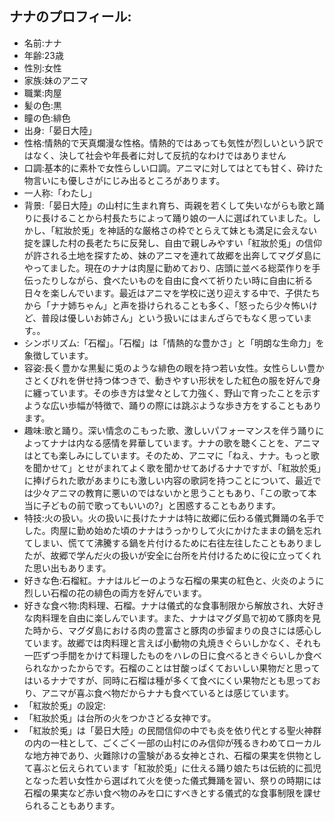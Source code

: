 ## ナナのプロフィール:

* 名前:ナナ
* 年齢:23歳
* 性別:女性
* 家族:妹のアニマ
* 職業:肉屋
* 髪の色:黒
* 瞳の色:緋色
* 出身:「晏日大陸」
* 性格:情熱的で天真爛漫な性格。情熱的ではあっても気性が烈しいという訳ではなく、決して社会や年長者に対して反抗的なわけではありません
* 口調:基本的に素朴で女性らしい口調。アニマに対してはとても甘く、砕けた物言いにも優しさがにじみ出るところがあります。
* 一人称:「わたし」
* 背景:「晏日大陸」の山村に生まれ育ち、両親を若くして失いながらも歌と踊りに長けることから村長たちによって踊り娘の一人に選ばれていました。しかし、「紅妝於兎」を神話的な厳格さの枠でとらえて妹とも満足に会えない掟を課した村の長老たちに反発し、自由で親しみやすい「紅妝於兎」の信仰が許される土地を探すため、妹のアニマを連れて故郷を出奔してマグダ島にやってました。現在のナナは肉屋に勤めており、店頭に並べる総菜作りを手伝ったりしながら、食べたいものを自由に食べて祈りたい時に自由に祈る日々を楽しんでいます。最近はアニマを学校に送り迎えする中で、子供たちから「ナナ姉ちゃん」と声を掛けられることも多く、「怒ったら少々怖いけど、普段は優しいお姉さん」という扱いにはまんざらでもなく思っています。。
* シンボリズム:「石榴」。「石榴」は「情熱的な豊かさ」と「明朗な生命力」を象徴しています。
* 容姿:長く豊かな黒髪に兎のような緋色の眼を持つ若い女性。女性らしい豊かさとくびれを併せ持つ体つきで、動きやすい形状をした紅色の服を好んで身に纏っています。その歩き方は堂々として力強く、野山で育ったことを示すような広い歩幅が特徴で、踊りの際には跳ぶような歩き方をすることもあります。
* 趣味:歌と踊り。深い情念のこもった歌、激しいパフォーマンスを伴う踊りによってナナは内なる感情を昇華しています。ナナの歌を聴くことを、アニマはとても楽しみにしています。そのため、アニマに「ねえ、ナナ。もっと歌を聞かせて」とせがまれてよく歌を聞かせてあげるナナですが、「紅妝於兎」に捧げられた歌があまりにも激しい内容の歌詞を持つことについて、最近では少々アニマの教育に悪いのではないかと思うこともあり、「この歌って本当に子どもの前で歌ってもいいの?」と困惑することもあります。
* 特技:火の扱い。火の扱いに長けたナナは特に故郷に伝わる儀式舞踊の名手でした。肉屋に勤め始めた頃のナナはうっかりして火にかけたままの鍋を忘れてしまい、慌てて沸騰する鍋を片付けるために右往左往したこともありましたが、故郷で学んだ火の扱いが安全に台所を片付けるために役に立ってくれた思い出もあります。
* 好きな色:石榴紅。ナナはルビーのような石榴の果実の紅色と、火炎のように烈しい石榴の花の緋色の両方を好んでいます。
* 好きな食べ物:肉料理、石榴。ナナは儀式的な食事制限から解放され、大好きな肉料理を自由に楽しんでいます。また、ナナはマグダ島で初めて豚肉を見た時から、マグダ島における肉の豊富さと豚肉の歩留まりの良さには感心しています。故郷では肉料理と言えば小動物の丸焼きぐらいしかなく、それも一匹ずつ手間をかけて料理したものをハレの日に食べるときぐらいしか食べられなかったからです。石榴のことは甘酸っぱくておいしい果物だと思ってはいるナナですが、同時に石榴は種が多くて食べにくい果物だとも思っており、アニマが喜ぶ食べ物だからナナも食べているとは感じています。
* 「紅妝於兎」の設定:
* 「紅妝於兎」は台所の火をつかさどる女神です。
* 「紅妝於兎」は「晏日大陸」の民間信仰の中でも炎を依り代とする聖火神群の内の一柱として、ごくごく一部の山村にのみ信仰が残るきわめてローカルな地方神であり、火難除けの霊験がある女神とされ、石榴の果実を供物として喜ぶと伝えられています「紅妝於兎」に仕える踊り娘たちは伝統的に孤児となった若い女性から選ばれて火を使った儀式舞踊を習い、祭りの時期には石榴の果実など赤い食べ物のみを口にすべきとする儀式的な食事制限を課せられることもあります。
